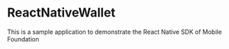 # ReactNativeWallet
This is a sample application to demonstrate the React Native SDK of Mobile Foundation 

